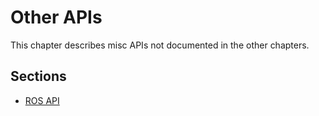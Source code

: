 # Other APIs

This chapter describes misc APIs not documented in the other chapters.

## Sections

- [ROS API](ros-api.md)
